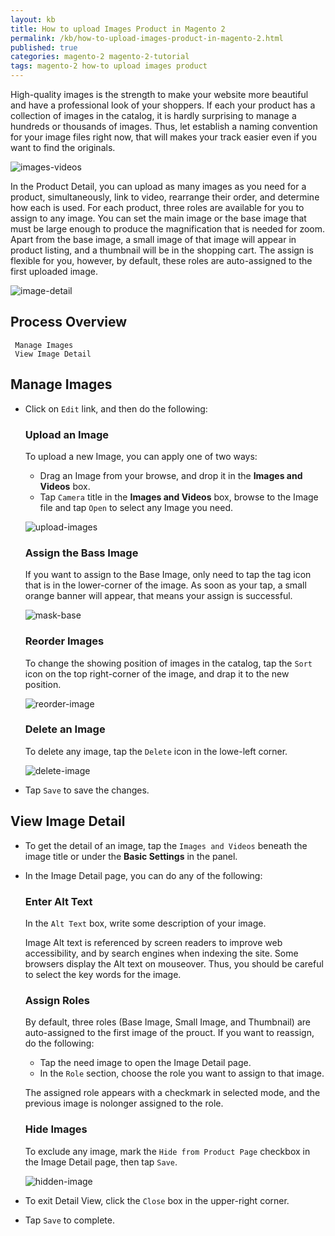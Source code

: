 ```yaml
---
layout: kb
title: How to upload Images Product in Magento 2
permalink: /kb/how-to-upload-images-product-in-magento-2.html
published: true
categories: magento-2 magento-2-tutorial
tags: magento-2 how-to upload images product
---
```


High-quality images is the strength to make your website more beautiful and have a professional look of your shoppers. If each your product has a collection of images in the catalog, it is hardly surprising to manage a hundreds or thousands of images. Thus, let establish a naming convention for your image files right now, that will makes your track easier even if you want to find the originals.

![images-videos](https://lh3.googleusercontent.com/bMmWN_OyCGdFj4IEVuzlKcehtOkOdpixXIIiMVzqyjEhAs7oqorEiAAxNGSAElRHlXcEKis-NzwOLxUf8TYJLz0qP15jq6NHLh09t4QDftAQ85ZeqtUBbohl6LDsW-d7puibqULn)

In the Product Detail, you can upload as many images as you need for a product, simultaneously, link to video, rearrange their order, and determine how each is used. For each product, three roles are available for you to assign to any image. You can set the main image or the base image that must be large enough to produce the magnification that is needed for zoom. Apart from the base image, a small image of that image will appear in product listing, and a thumbnail will be in the shopping cart. The assign is flexible for you, however, by default, these roles are auto-assigned to the first uploaded image. 

![image-detail](https://lh5.googleusercontent.com/eiyIYBbXiui1LtuoxpeaVXUqAB_-0TMSmiGQUhn3f28hHcRSeVhWqlMdJXC4UbtbQiMcZqaRZXvLkx8Qjb0jCIBKgtwla7yP5y43PTM5K12qChXCkZtJBHEwkgmoiADOFPuqJc4R)

## Process Overview
     Manage Images
     View Image Detail

## Manage Images
* Click on `Edit` link, and then do the following:
  ### Upload an Image

  To upload a new Image, you can apply one of two ways:
  * Drag an Image from your browse, and drop it in the **Images and Videos** box.
  * Tap `Camera` title in the **Images and Videos** box, browse to the Image file and tap `Open` to select any Image you need.

  ![upload-images](https://lh4.googleusercontent.com/ceCXiKkVWlTfGjOibqfpaP64Xyg6M1XWaIUmvXX6Ogr-zcGzSjxKy4qDWuzCpWGinBMyUFMblADrNTFVbsoh6x_uCfdA69ToS5zOKKY11co0RvxFi5_HYmVSSZmKHEXDCMKt7DBx)
  
  ### Assign the Bass Image
  If you want to assign to the Base Image, only need to tap the tag icon that is in the lower-corner of the image. As soon as your tap, a small orange banner will appear, that means your assign is successful.
  
  ![mask-base](https://lh4.googleusercontent.com/DTVvR_EBF-skH96fPpZwa8oYmFuspqJrgkaz9c0O9052bXBAAHHh8evrBrddubWiP2Iyeo6U0zgcKmbXH5feXUWzpdEeRMqByR36NXNxEKDju9aNNmZSgf49_I5f0IE9rYySU2eh)
  
  ### Reorder Images
  
  To change the showing position of images in the catalog, tap the `Sort` icon on the top right-corner of the image, and drap it to the new position.
  
  ![reorder-image](https://lh3.googleusercontent.com/Vd2g8E43kbu-4cI9xPpwbkk6PjxBOZ8MVnIlyrNK9VHTGRNP_UUViHIwNUK7bpYBhPs5gsc2Rwk7omoRjQdQ0fq77NnNJaTXVJHJb2RiZGw9-DqsJ_nZbbtPSK-5OSLbl2h_9U44)
  
  ### Delete an Image
  
  To delete any image, tap the `Delete` icon in the lowe-left corner.
  
  ![delete-image](https://lh4.googleusercontent.com/En3hDAUpDqKeeb3UeuY5Z-GaVEMpmTJ5JEzSHzxF9YojRia34KKRfz366v1OaR6iOm1XkGznYA1zDC4RByJIxGiso7oTWUC2obaP2YT6TRo1pc2bvFe7cxqCdh-7C9BP7q_Xqf8b)
  
* Tap `Save` to save the changes.

## View Image Detail

* To get the detail of an image, tap the `Images and Videos` beneath the image title or under the **Basic Settings** in the panel. 
* In the Image Detail page, you can do any of the following:
  ### Enter Alt Text
  
  In the `Alt Text` box, write some description of your image.

  Image Alt text is referenced by screen readers to improve web accessibility, and by search engines when indexing the site. Some browsers display the Alt text on mouseover. Thus, you should be careful to select the key words for the image.

  ### Assign Roles
  
  By default, three roles (Base Image, Small Image, and Thumbnail) are auto-assigned to the first image of the prouct. If you want to reassign, do the following:
  * Tap the need image to open the Image Detail page.
  * In the `Role` section, choose the role you want to assign  to that image.
  
  The assigned role appears with a checkmark in selected mode, and the previous image is nolonger assigned to the role.

  ###  Hide Images 
  
  To exclude any image, mark the `Hide from Product Page` checkbox in the Image Detail page, then tap `Save`.
  
  ![hidden-image](https://lh4.googleusercontent.com/GJg9W7c3uHqMixaTW40i9EDMMRlKLZxGHyk9662JmXTk-I2Pxs8n-qepuFV4ZWKYRJIiOECGkcgdotJLyR2YxpdTY59a6CoPRMwoUhFbQYayY3QlNpGDI-ulwQTIIkmsR3x7erqq)
  
* To exit Detail View, click the `Close` box in the upper-right corner.
* Tap `Save` to complete.

